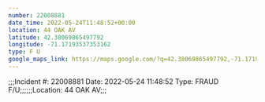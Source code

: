 ```yaml
---
number: 22008881
date_time: 2022-05-24T11:48:52+00:00
location: 44 OAK AV
latitude: 42.38069865497792
longitude: -71.17193537353162
type: F U
google_maps_link: https://maps.google.com/?q=42.38069865497792,-71.17193537353162
---
```


;;;Incident #: 22008881  Date: 2022-05-24 11:48:52   Type: FRAUD F/U;;;;;;Location: 44 OAK AV;;;
